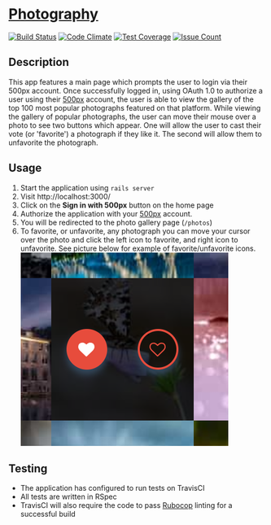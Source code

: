 # [Photography](https://photograph.michaelfich.com/)

[![Build Status](https://travis-ci.org/michaelfich/photography.svg?branch=master)](https://travis-ci.org/michaelfich/photography) [![Code Climate](https://codeclimate.com/github/michaelfich/photography/badges/gpa.svg)](https://codeclimate.com/github/michaelfich/photography) [![Test Coverage](https://codeclimate.com/github/michaelfich/photography/badges/coverage.svg)](https://codeclimate.com/github/michaelfich/photography/coverage) [![Issue Count](https://codeclimate.com/github/michaelfich/photography/badges/issue_count.svg)](https://codeclimate.com/github/michaelfich/photography)

## Description

This app features a main page which prompts the user to login via their 500px account.  Once successfully logged in, using OAuth 1.0 to authorize a user using their [500px](https://www.500px.com) account, the user is able to view the gallery of the top 100 most popular photographs featured on that platform.  While viewing the gallery of popular photographs, the user can move their mouse over a photo to see two buttons which appear.  One will allow the user to cast their vote (or 'favorite') a photograph if they like it.  The second will allow them to unfavorite the photograph.

## Usage

1. Start the application using `rails server`
2. Visit http://localhost:3000/
3. Click on the **Sign in with 500px** button on the home page
4. Authorize the application with your [500px](https://www.500px.com/) account.
5. You will be redirected to the photo gallery page (`/photos`)
6. To favorite, or unfavorite, any photograph you can move your cursor over the photo and click the left icon to favorite, and right icon to unfavorite.  See picture below for example of favorite/unfavorite icons.
![Favorite and Unfavorite Photograph](app/assets/images/favorite.png)

## Testing

* The application has configured to run tests on TravisCI
* All tests are written in RSpec
* TravisCI will also require the code to pass [Rubocop](https://github.com/bbatsov/rubocop) linting for a successful build
